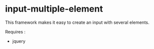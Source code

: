 # input-multiple-element

This framework makes it easy to create an input with several elements.

Requires : 
  - jquery
